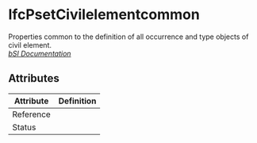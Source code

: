 IfcPsetCivilelementcommon
=========================
Properties common to the definition of all occurrence and type objects of
civil element.  
[ _bSI
Documentation_](https://standards.buildingsmart.org/IFC/DEV/IFC4_2/FINAL/HTML/schema/ifcproductextension/pset/pset_civilelementcommon.htm)


Attributes
----------
| Attribute   | Definition   |
|-------------|--------------|
| Reference   |              |
| Status      |              |
